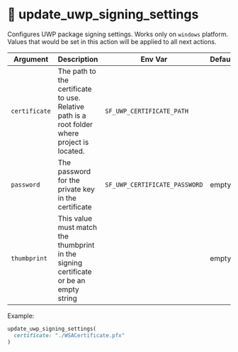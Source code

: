 # 🔑 update_uwp_signing_settings

Configures UWP package signing settings. Works only on `windows` platform. Values that would be set in this action will be applied to all next actions.

| Argument      | Description                                                                                  | Env Var                       | Default |
|---------------|----------------------------------------------------------------------------------------------|-------------------------------|---------|
| `certificate` | The path to the certificate to use. Relative path is a root folder where project is located. | `SF_UWP_CERTIFICATE_PATH`     |         |
| `password`    | The password for the private key in the certificate                                          | `SF_UWP_CERTIFICATE_PASSWORD` | empty   |
| `thumbprint`  | This value must match the thumbprint in the signing certificate or be an empty string        |                               | empty   |

Example:

```ruby
update_uwp_signing_settings(
  certificate: "./WSACertificate.pfx"
)
```